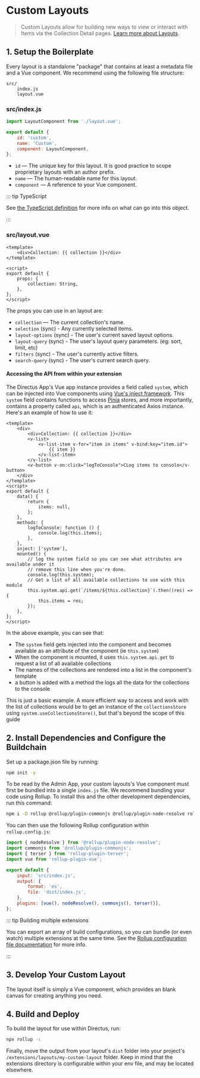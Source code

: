 # Custom Layouts <small></small>

> Custom Layouts allow for building new ways to view or interact with Items via the Collection Detail pages.
> [Learn more about Layouts](/guides/layouts/).

## 1. Setup the Boilerplate

Every layout is a standalone "package" that contains at least a metadata file and a Vue component. We recommend using
the following file structure:

```
src/
	index.js
	layout.vue
```

### src/index.js

```js
import LayoutComponent from './layout.vue';

export default {
	id: 'custom',
	name: 'Custom',
	component: LayoutComponent,
};
```

- `id` — The unique key for this layout. It is good practice to scope proprietary layouts with an author prefix.
- `name` — The human-readable name for this layout.
- `component` — A reference to your Vue component.

::: tip TypeScript

See
[the TypeScript definition](https://github.com/directus/directus/blob/20355fee5eba514dd75565f60269311187010c66/app/src/layouts/types.ts#L4-L9)
for more info on what can go into this object.

:::

### src/layout.vue

```vue
<template>
	<div>Collection: {{ collection }}</div>
</template>

<script>
export default {
	props: {
		collection: String,
	},
};
</script>
```

The props you can use in an layout are:

- `collection` — The current collection's name.
- `selection` (sync) - Any currently selected items.
- `layout-options` (sync) - The user's current saved layout options.
- `layout-query` (sync) - The user's layout query parameters. (eg: sort, limit, etc)
- `filters` (sync) - The user's currently active filters.
- `search-query` (sync) - The user's current search query.

#### Accessing the API from within your extension

The Directus App's Vue app instance provides a field called `system`, which can be injected into Vue components using
[Vue's inject framework](https://v3.vuejs.org/guide/component-provide-inject.html). This `system` field contains
functions to access [Pinia](https://pinia.esm.dev) stores, and more importantly, contains a property called `api`, which
is an authenticated Axios instance. Here's an example of how to use it:

```vue
<template>
	<div>
		<div>Collection: {{ collection }}</div>
		<v-list>
			<v-list-item v-for="item in items" v-bind:key="item.id">
				{{ item }}
			</v-list-item>
		</v-list>
		<v-button v-on:click="logToConsole">CLog items to console</v-button>
	</div>
</template>
<script>
export default {
	data() {
		return {
			items: null,
		};
	},
	methods: {
		logToConsole: function () {
			console.log(this.items);
		},
	},
	inject: ['system'],
	mounted() {
		// log the system field so you can see what attributes are available under it
		// remove this line when you're done.
		console.log(this.system);
		// Get a list of all available collections to use with this module
		this.system.api.get(`/items/${this.collection}`).then((res) => {
			this.items = res;
		});
	},
};
</script>
```

In the above example, you can see that:

- The `system` field gets injected into the component and becomes available as an attribute of the component (ie
  `this.system`)
- When the component is mounted, it uses `this.system.api.get` to request a list of all available collections
- The names of the collections are rendered into a list in the component's template
- a button is added with a method the logs all the data for the collections to the console

This is just a basic example. A more efficient way to access and work with the list of collections would be to get an
instance of the `collectionsStore` using `system.useCollectionsStore()`, but that's beyond the scope of this guide

## 2. Install Dependencies and Configure the Buildchain

Set up a package.json file by running:

```bash
npm init -y
```

To be read by the Admin App, your custom layouts's Vue component must first be bundled into a single `index.js` file. We
recommend bundling your code using Rollup. To install this and the other development dependencies, run this command:

```bash
npm i -D rollup @rollup/plugin-commonjs @rollup/plugin-node-resolve rollup-plugin-terser rollup-plugin-vue@5 vue-template-compiler
```

You can then use the following Rollup configuration within `rollup.config.js`:

```js
import { nodeResolve } from '@rollup/plugin-node-resolve';
import commonjs from '@rollup/plugin-commonjs';
import { terser } from 'rollup-plugin-terser';
import vue from 'rollup-plugin-vue';

export default {
	input: 'src/index.js',
	output: {
		format: 'es',
		file: 'dist/index.js',
	},
	plugins: [vue(), nodeResolve(), commonjs(), terser()],
};
```

::: tip Building multiple extensions

You can export an array of build configurations, so you can bundle (or even watch) multiple extensions at the same time.
See the [Rollup configuration file documentation](https://rollupjs.org/guide/en/#configuration-files) for more info.

:::

## 3. Develop Your Custom Layout

The layout itself is simply a Vue component, which provides an blank canvas for creating anything you need.

## 4. Build and Deploy

To build the layout for use within Directus, run:

```bash
npx rollup -c
```

Finally, move the output from your layout's `dist` folder into your project's `/extensions/layouts/my-custom-layout`
folder. Keep in mind that the extensions directory is configurable within your env file, and may be located elsewhere.
